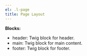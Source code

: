 ```yaml
---
el: .l-page
title: Page Layout
---
```


__Blocks:__
* header: Twig block for header.
* main: Twig block for main content.
* footer: Twig block for footer.
